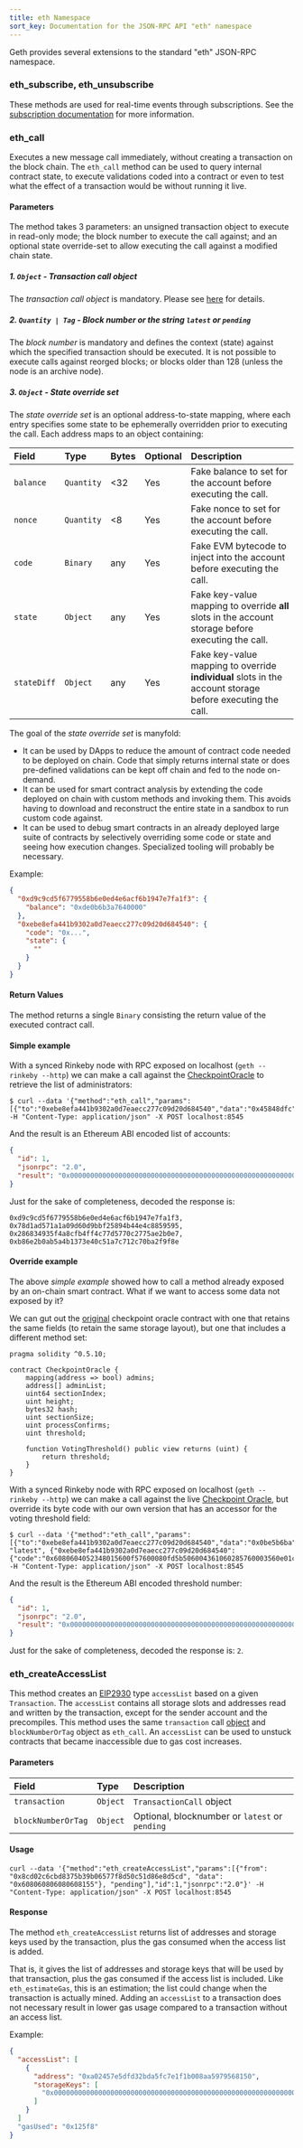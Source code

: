 ```yaml
---
title: eth Namespace
sort_key: Documentation for the JSON-RPC API "eth" namespace
---
```


Geth provides several extensions to the standard "eth" JSON-RPC namespace.

### eth_subscribe, eth_unsubscribe

These methods are used for real-time events through subscriptions. See the [subscription documentation](/content/docs/interacting_with_geth/RPC/pubsub.md) for more information.

### eth_call

Executes a new message call immediately, without creating a transaction on the block chain. The `eth_call` method can be used to query internal contract state, to execute validations coded into a contract or even to test what the effect of a transaction would be without running it live.

#### Parameters

The method takes 3 parameters: an unsigned transaction object to execute in read-only mode; the block number to execute the call against; and an optional state override-set to allow executing the call against a modified chain state.

##### 1. `Object` - Transaction call object

The _transaction call object_ is mandatory. Please see [here](/content/docs/interacting_with_geth/RPC/objects.md) for details.

##### 2. `Quantity | Tag` - Block number or the string `latest` or `pending`

The _block number_ is mandatory and defines the context (state) against which the specified transaction should be executed. It is not possible to execute calls against reorged blocks; or blocks older than 128 (unless the node is an archive node).

##### 3. `Object` - State override set

The _state override set_ is an optional address-to-state mapping, where each entry specifies some state to be ephemerally overridden prior to executing the call. Each address maps to an object containing:

| Field       | Type       | Bytes | Optional | Description                                                                                               |
| :---------- | :--------- | :---- | :------- | :-------------------------------------------------------------------------------------------------------- |
| `balance`   | `Quantity` | <32   | Yes      | Fake balance to set for the account before executing the call.                                            |
| `nonce`     | `Quantity` | <8    | Yes      | Fake nonce to set for the account before executing the call.                                              |
| `code`      | `Binary`   | any   | Yes      | Fake EVM bytecode to inject into the account before executing the call.                                   |
| `state`     | `Object`   | any   | Yes      | Fake key-value mapping to override **all** slots in the account storage before executing the call.        |
| `stateDiff` | `Object`   | any   | Yes      | Fake key-value mapping to override **individual** slots in the account storage before executing the call. |

The goal of the _state override set_ is manyfold:

- It can be used by DApps to reduce the amount of contract code needed to be deployed on chain. Code that simply returns internal state or does pre-defined validations can be kept off chain and fed to the node on-demand.
- It can be used for smart contract analysis by extending the code deployed on chain with custom methods and invoking them. This avoids having to download and reconstruct the entire state in a sandbox to run custom code against.
- It can be used to debug smart contracts in an already deployed large suite of contracts by selectively overriding some code or state and seeing how execution changes. Specialized tooling will probably be necessary.

Example:

```json
{
  "0xd9c9cd5f6779558b6e0ed4e6acf6b1947e7fa1f3": {
    "balance": "0xde0b6b3a7640000"
  },
  "0xebe8efa441b9302a0d7eaecc277c09d20d684540": {
    "code": "0x...",
    "state": {
      ""
    }
  }
}
```

#### Return Values

The method returns a single `Binary` consisting the return value of the executed contract call.

#### Simple example

With a synced Rinkeby node with RPC exposed on localhost (`geth --rinkeby --http`) we can make a call against the [CheckpointOracle](https://rinkeby.etherscan.io/address/0xebe8efa441b9302a0d7eaecc277c09d20d684540) to retrieve the list of administrators:

```
$ curl --data '{"method":"eth_call","params":[{"to":"0xebe8efa441b9302a0d7eaecc277c09d20d684540","data":"0x45848dfc"},"latest"],"id":1,"jsonrpc":"2.0"}' -H "Content-Type: application/json" -X POST localhost:8545
```

And the result is an Ethereum ABI encoded list of accounts:

```json
{
  "id": 1,
  "jsonrpc": "2.0",
  "result": "0x00000000000000000000000000000000000000000000000000000000000000200000000000000000000000000000000000000000000000000000000000000004000000000000000000000000d9c9cd5f6779558b6e0ed4e6acf6b1947e7fa1f300000000000000000000000078d1ad571a1a09d60d9bbf25894b44e4c8859595000000000000000000000000286834935f4a8cfb4ff4c77d5770c2775ae2b0e7000000000000000000000000b86e2b0ab5a4b1373e40c51a7c712c70ba2f9f8e"
}
```

Just for the sake of completeness, decoded the response is:

```
0xd9c9cd5f6779558b6e0ed4e6acf6b1947e7fa1f3,
0x78d1ad571a1a09d60d9bbf25894b44e4c8859595,
0x286834935f4a8cfb4ff4c77d5770c2775ae2b0e7,
0xb86e2b0ab5a4b1373e40c51a7c712c70ba2f9f8e
```

#### Override example

The above _simple example_ showed how to call a method already exposed by an on-chain smart contract. What if we want to access some data not exposed by it?

We can gut out the [original](https://github.com/ethereum/go-ethereum/blob/master/contracts/checkpointoracle/contract/oracle.sol) checkpoint oracle contract with one that retains the same fields (to retain the same storage layout), but one that includes a different method set:

```
pragma solidity ^0.5.10;

contract CheckpointOracle {
    mapping(address => bool) admins;
    address[] adminList;
    uint64 sectionIndex;
    uint height;
    bytes32 hash;
    uint sectionSize;
    uint processConfirms;
    uint threshold;

    function VotingThreshold() public view returns (uint) {
        return threshold;
    }
}
```

With a synced Rinkeby node with RPC exposed on localhost (`geth --rinkeby --http`) we can make a call against the live [Checkpoint Oracle](https://rinkeby.etherscan.io/address/0xebe8efa441b9302a0d7eaecc277c09d20d684540), but override its byte code with our own version that has an accessor for the voting
threshold field:

```
$ curl --data '{"method":"eth_call","params":[{"to":"0xebe8efa441b9302a0d7eaecc277c09d20d684540","data":"0x0be5b6ba"}, "latest", {"0xebe8efa441b9302a0d7eaecc277c09d20d684540": {"code":"0x6080604052348015600f57600080fd5b506004361060285760003560e01c80630be5b6ba14602d575b600080fd5b60336045565b60408051918252519081900360200190f35b6007549056fea265627a7a723058206f26bd0433456354d8d1228d8fe524678a8aeeb0594851395bdbd35efc2a65f164736f6c634300050a0032"}}],"id":1,"jsonrpc":"2.0"}' -H "Content-Type: application/json" -X POST localhost:8545
```

And the result is the Ethereum ABI encoded threshold number:

```json
{
  "id": 1,
  "jsonrpc": "2.0",
  "result": "0x0000000000000000000000000000000000000000000000000000000000000002"
}
```

Just for the sake of completeness, decoded the response is: `2`.

### eth_createAccessList

This method creates an [EIP2930](https://eips.ethereum.org/EIPS/eip-2930) type `accessList` based on a given `Transaction`. The `accessList` contains all storage slots and addresses read and written by the transaction, except for the sender account and the precompiles. This method uses the same `transaction` call [object](/docs/rpc/objects#transaction-call-object) and `blockNumberOrTag` object as `eth_call`. An `accessList` can be used to unstuck contracts that became inaccessible due to gas cost increases.

#### Parameters

| Field              | Type     | Description                                    |
| :----------------- | :------- | :--------------------------------------------- |
| `transaction`      | `Object` | `TransactionCall` object                       |
| `blockNumberOrTag` | `Object` | Optional, blocknumber or `latest` or `pending` |

#### Usage

```
curl --data '{"method":"eth_createAccessList","params":[{"from": "0x8cd02c6cbd8375b39b06577f8d50c51d86e8d5cd", "data": "0x608060806080608155"}, "pending"],"id":1,"jsonrpc":"2.0"}' -H "Content-Type: application/json" -X POST localhost:8545
```

#### Response

The method `eth_createAccessList` returns list of addresses and storage keys used by the transaction, plus the gas consumed when the access list is added.

That is, it gives the list of addresses and storage keys that will be used by that transaction, plus the gas consumed if the access list is included. Like `eth_estimateGas`, this is an estimation; the list could change when the transaction is actually mined. Adding an `accessList` to a transaction does not necessary result in lower gas usage compared to a transaction without an access list.

Example:

```json
{
  "accessList": [
    {
      "address": "0xa02457e5dfd32bda5fc7e1f1b008aa5979568150",
      "storageKeys": [
        "0x0000000000000000000000000000000000000000000000000000000000000081",
      ]
    }
  ]
  "gasUsed": "0x125f8"
}
```
